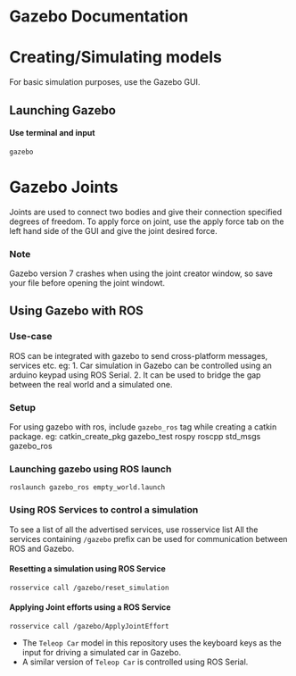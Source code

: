 # Gazebo Documentation

# Creating/Simulating models
For basic simulation purposes, use the Gazebo GUI.
## Launching Gazebo
#### Use terminal and input 
	gazebo

# Gazebo Joints
Joints are used to connect two bodies and give their connection specified degrees of freedom.
To apply force on joint, use the apply force tab on the left hand side of the GUI and give the joint desired force.

### Note
Gazebo version 7 crashes when using the joint creator window, so save your file before opening the joint windowt.

## Using Gazebo with ROS
### Use-case
ROS can be integrated with gazebo to send cross-platform messages, services etc.
eg: 1. Car simulation in Gazebo can be controlled using an arduino keypad using ROS Serial.
    2. It can be used to bridge the gap between the real world and a simulated one.

### Setup
For using gazebo with ros, include `gazebo_ros` tag while creating a catkin package.
eg:
	catkin_create_pkg gazebo_test rospy roscpp std_msgs gazebo_ros

### Launching gazebo using ROS launch
	roslaunch gazebo_ros empty_world.launch

### Using ROS Services to control a simulation
To see a list of all the advertised services, use
	rosservice list
All the services containing `/gazebo` prefix can be used for communication between ROS and Gazebo.

#### Resetting a simulation using ROS Service
	rosservice call /gazebo/reset_simulation

#### Applying Joint efforts using a ROS Service
	rosservice call /gazebo/ApplyJointEffort

- The `Teleop Car` model in this repository uses the keyboard keys as the input for driving a simulated car in Gazebo.
- A similar version of `Teleop Car` is controlled using ROS Serial.
